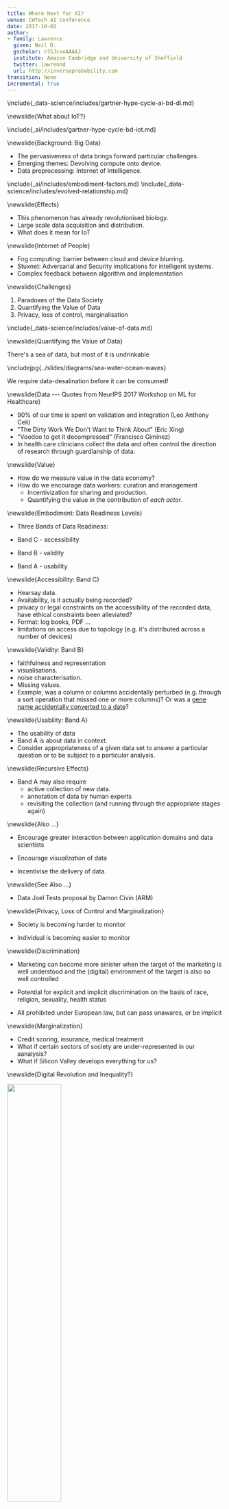 ```yaml
---
title: Where Next for AI?
venue: CWTech AI Conference
date: 2017-10-02
author:
- family: Lawrence
  given: Neil D.
  gscholar: r3SJcvoAAAAJ
  institute: Amazon Cambridge and University of Sheffield
  twitter: lawrennd
  url: http://inverseprobability.com
transition: None
incremental: True
---
```


\include{_data-science/includes/gartner-hype-cycle-ai-bd-dl.md}

\newslide{What about IoT?}

\include{_ai/includes/gartner-hype-cycle-bd-iot.md}

\newslide{Background: Big Data}

* The pervasiveness of data brings forward particular challenges.
* Emerging themes: Devolving compute onto device. 
* Data preprocessing: Internet of Intelligence.

\include{_ai/includes/embodiment-factors.md}
\include{_data-science/includes/evolved-relationship.md}



\newslide{Effects}

* This phenomenon has already revolutionised biology.
* Large scale data acquisition and distribution.
* What does it mean for IoT

\newslide{Internet of People}

* Fog computing: barrier between cloud and device blurring.
* Stuxnet: Adversarial and Security implications for intelligent systems.
* Complex feedback between algorithm and implementation
  
\newslide{Challenges}

1. Paradoxes of the Data Society
2. Quantifying the Value of Data
3. Privacy, loss of control, marginalisation

\include{_data-science/includes/value-of-data.md}

\newslide{Quantifying the Value of Data}

There's a sea of data, but most of it is undrinkable

\includejpg{../slides/diagrams/sea-water-ocean-waves}

We require data-desalination before it can be consumed!


\newslide{Data --- Quotes from NeurIPS 2017 Workshop on ML for Healthcare}

* 90% of our time is spent on validation and integration (Leo Anthony Celi)
* "The Dirty Work We Don't Want to Think About" (Eric Xing)
* "Voodoo to get it decompressed" (Francisco Giminez)
* In health care clinicians collect the data and often control the direction of research through guardianship of data.

\newslide{Value}

* How do we measure value in the data economy?
* How do we encourage data workers: curation and management
    * Incentivization for sharing and production.
    * Quantifying the value in the contribution of *each actor*.


\newslide{Embodiment: Data Readiness Levels}

* Three Bands of Data Readiness:

* Band C - accessibility
* Band B - validity
* Band A - usability


\newslide{Accessibility: Band C}

* Hearsay data.
* Availability, is it actually being recorded?
* privacy or legal constraints on the accessibility of the recorded data, have ethical constraints been alleviated?
* Format: log books, PDF ...
* limitations on access due to topology (e.g. it's distributed across a number of devices)

\newslide{Validity: Band B}

*  faithfulness and representation
* visualisations.
* noise characterisation.
* Missing values.
* Example, was a column or columns accidentally perturbed (e.g. through a sort operation that missed one or more columns)? Or was a [gene name accidentally converted to a date](http://bmcbioinformatics.biomedcentral.com/articles/10.1186/1471-2105-5-80)?

\newslide{Usability: Band A}

* The usability of data
* Band A is about data in context.
* Consider appropriateness of a given data set to answer a particular
question or to be subject to a particular analysis.

\newslide{Recursive Effects}

* Band A may also require
    * active collection of new data. 
    * annotation of data by human experts
    * revisiting the collection (and running through the appropriate stages again)

\newslide{Also ...}

* Encourage greater interaction between application domains and data scientists

* Encourage *visualization* of data

* Incentivise the delivery of data.

\newslide{See Also ...}

* Data Joel Tests proposal by Damon Civin (ARM)


\newslide{Privacy, Loss of Control and Marginalization}

* Society is becoming harder to monitor

* Individual is becoming easier to monitor

\newslide{Discrimination}

* Marketing can become more sinister when the target of the marketing is well understood and the (digital) environment of the target is also so well controlled

* Potential for explicit and implicit discrimination on the basis of race, religion, sexuality, health status

* All prohibited under European law, but can pass unawares, or be implicit


\newslide{Marginalization}

* Credit scoring, insurance, medical treatment
* What if certain sectors of society are under-represented in our aanalysis?
* What if Silicon Valley develops everything for us?

\newslide{Digital Revolution and Inequality?}

<img src="../slides/diagrams/woman-tends-house-in-village-of-uganda-africa.jpg" width="50%" style="border:none">

\newslide{Amelioration}

* Work to ensure individual retains control of their own data
* We accept privacy in our real lives, need to accept it in our digital
* Control of persona and ability to project

* Need better technological solutions: trust and algorithms.

\include{../_ai/includes/ml-systems-design.md}

\newslide{Conclusion}

* Data science offers a great deal of promise for personalized health
* There are challenges and pitfalls
* It is incumbent on us to avoid them

**Many solutions rely on education and awareness**

* There are particular challenges around the Internet of Intelligence. 

\thanks

\references
